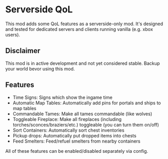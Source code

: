 # Serverside QoL
This mod adds some QoL features as a serverside-only mod. It's designed and tested for dedicated servers and clients running vanilla (e.g. xbox users).

## Disclaimer
This mod is in active development and not yet considered stable. Backup your world bevor using this mod.

## Features
- Time Signs: Signs which show the ingame time
- Automatic Map Tables: Automatically add pins for portals and ships to map tables
- Commandable Tames: Make all tames commandable (like wolves)
- Toggleable Fireplace: Make all fireplaces (including torches/sconces/braziers/etc.) toggleable (you can turn them on/off)
- Sort Containers: Automatically sort chest inventories
- Pickup drops: Automatically put dropped items into chests
- Feed Smelters: Feed/refuel smelters from nearby containers

All of these features can be enabled/disabled separately via config.